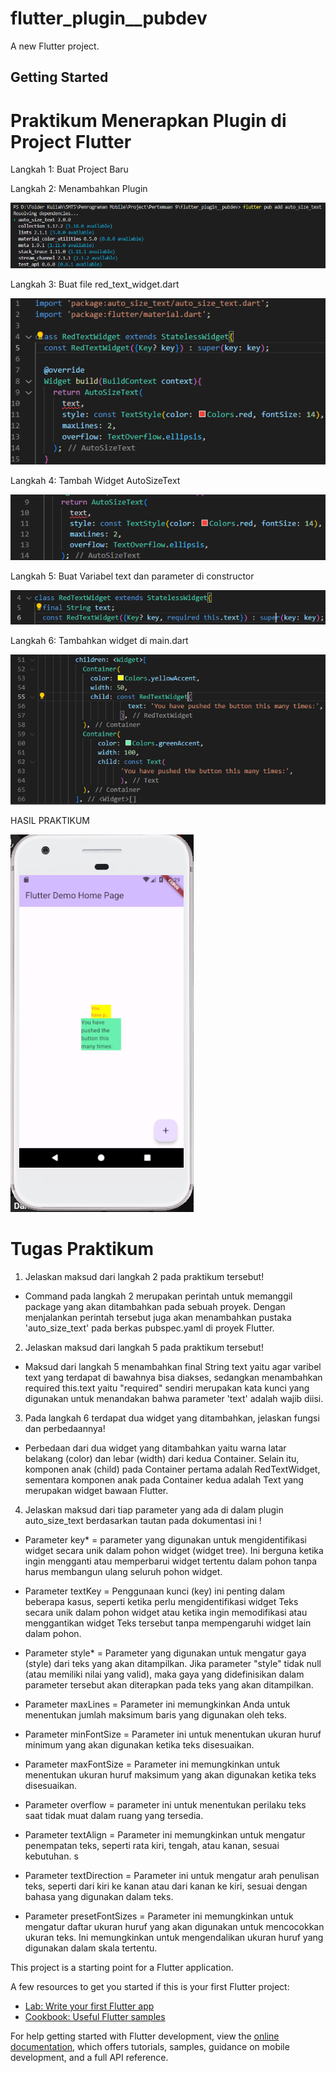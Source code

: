 # flutter_plugin__pubdev

A new Flutter project.

## Getting Started

# Praktikum Menerapkan Plugin di Project Flutter

Langkah 1: Buat Project Baru

Langkah 2: Menambahkan Plugin

![Screenshot langkah 2](img/Langkah%202.png)

Langkah 3: Buat file red_text_widget.dart

![Screenshot Langkah 3](img/Langkah%203.png)

Langkah 4: Tambah Widget AutoSizeText

![Screenshot Langkah 4](img/Langkah%204.png)

Langkah 5: Buat Variabel text dan parameter di constructor

![Screenshot Langkah 5](img/Langkah%205.png)

Langkah 6: Tambahkan widget di main.dart

![Screenshot Langkah 6](img/Langkah%206.png)

HASIL PRAKTIKUM

![Screenshot Hasil](img/Hasil.png)

# Tugas Praktikum

1. Jelaskan maksud dari langkah 2 pada praktikum tersebut!

- Command pada langkah 2 merupakan perintah untuk memanggil package yang akan ditambahkan pada sebuah proyek. Dengan menjalankan perintah tersebut juga akan menambahkan pustaka 'auto_size_text' pada berkas pubspec.yaml di proyek Flutter.

2. Jelaskan maksud dari langkah 5 pada praktikum tersebut!

- Maksud dari langkah 5 menambahkan final String text yaitu agar varibel text yang terdapat di bawahnya bisa diakses, sedangkan menambahkan required this.text yaitu "required" sendiri merupakan kata kunci yang digunakan untuk menandakan bahwa parameter 'text' adalah wajib diisi.

3. Pada langkah 6 terdapat dua widget yang ditambahkan, jelaskan fungsi dan perbedaannya!

- Perbedaan dari dua widget yang ditambahkan yaitu warna latar belakang (color) dan lebar (width) dari kedua Container. Selain itu, komponen anak (child) pada Container pertama adalah RedTextWidget, sementara komponen anak pada Container kedua adalah Text yang merupakan widget bawaan Flutter.

4. Jelaskan maksud dari tiap parameter yang ada di dalam plugin auto_size_text berdasarkan tautan pada dokumentasi ini !

- Parameter key* = parameter yang digunakan untuk mengidentifikasi widget secara unik dalam pohon widget (widget tree). Ini berguna ketika ingin mengganti atau memperbarui widget tertentu dalam pohon tanpa harus membangun ulang seluruh pohon widget.

- Parameter textKey = Penggunaan kunci (key) ini penting dalam beberapa kasus, seperti ketika perlu mengidentifikasi widget Teks secara unik dalam pohon widget atau ketika ingin memodifikasi atau menggantikan widget Teks tersebut tanpa mempengaruhi widget lain dalam pohon.

- Parameter style* = Parameter yang digunakan untuk mengatur gaya (style) dari teks yang akan ditampilkan. Jika parameter "style" tidak null (atau memiliki nilai yang valid), maka gaya yang didefinisikan dalam parameter tersebut akan diterapkan pada teks yang akan ditampilkan.

- Parameter maxLines = Parameter ini memungkinkan Anda untuk menentukan jumlah maksimum baris yang digunakan oleh teks.

- Parameter minFontSize = Parameter ini untuk menentukan ukuran huruf minimum yang akan digunakan ketika teks disesuaikan.

- Parameter maxFontSize = Parameter ini memungkinkan untuk menentukan ukuran huruf maksimum yang akan digunakan ketika teks disesuaikan.

- Parameter overflow = parameter ini untuk menentukan perilaku teks saat tidak muat dalam ruang yang tersedia.

- Parameter textAlign = Parameter ini memungkinkan untuk mengatur penempatan teks, seperti rata kiri, tengah, atau kanan, sesuai kebutuhan.
s
- Parameter textDirection = Parameter ini untuk mengatur arah penulisan teks, seperti dari kiri ke kanan atau dari kanan ke kiri, sesuai dengan bahasa yang digunakan dalam teks.

- Parameter presetFontSizes = Parameter ini memungkinkan untuk mengatur daftar ukuran huruf yang akan digunakan untuk mencocokkan ukuran teks. Ini memungkinkan untuk mengendalikan ukuran huruf yang digunakan dalam skala tertentu.



This project is a starting point for a Flutter application.

A few resources to get you started if this is your first Flutter project:

- [Lab: Write your first Flutter app](https://docs.flutter.dev/get-started/codelab)
- [Cookbook: Useful Flutter samples](https://docs.flutter.dev/cookbook)

For help getting started with Flutter development, view the
[online documentation](https://docs.flutter.dev/), which offers tutorials,
samples, guidance on mobile development, and a full API reference.
